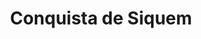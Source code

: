 ﻿---
title: "Conquista de Siquem"
permalink: periodes_208.html
layout: periode
dataInici: -1870
sidebar: periodes
pares:
  - id: 207
    title: "Imperio Medio"
    dataInici: "(-2000)"
    dataFi: "(-1800)"

fills:
jocsPrincipals:
jocsEscenaris:
jocsEpoca:
  - title: "Chariots of Fire"
    bggId: 39932
    escenari: "Sekmem"

jocsEpocaEscenaris:
---
